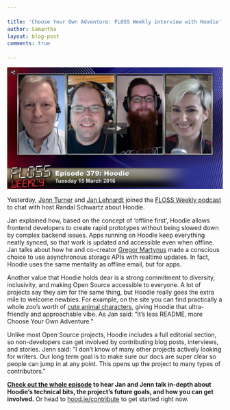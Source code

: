 ```yaml
---

title: 'Choose Your Own Adventure: FLOSS Weekly interview with Hoodie'
author: Samantha 
layout: blog-post
comments: true

---
```


<img src="/blog/images/201603/flossweekly.png" alt="Floss Weekly" style="border: 0">

Yesterday, [Jenn Turner](https://twitter.com/jennwrites) and [Jan Lehnardt](https://twitter.com/janl) joined the [FLOSS Weekly podcast](https://www.twit.tv/shows/floss-weekly/episodes/379?autostart=false) to chat with host Randal Schwartz about Hoodie.

Jan explained how, based on the concept of ‘offline first’, Hoodie allows frontend developers to create rapid prototypes without being slowed down by complex backend issues. Apps running on Hoodie keep everything neatly synced, so that work is updated and accessible even when offline. Jan talks about how he and co-creator [Gregor Martynus](https://twitter.com/gr2m) made a conscious choice to use asynchronous storage APIs with realtime updates. In fact, Hoodie uses the same mentality as offline email, but for apps.

Another value that Hoodie holds dear is a strong commitment to diversity, inclusivity, and making Open Source accessible to everyone. A lot of projects say they aim for the same thing, but Hoodie really goes the extra mile to welcome newbies. For example, on the site you can find practically a whole zoo’s worth of [cute animal characters](http://hood.ie/animals/), giving Hoodie that ultra-friendly and approachable vibe. As Jan said: “It’s less README, more Choose Your Own Adventure.”

Unlike most Open Source projects, Hoodie includes a full editorial section, so non-developers can get involved by contributing blog posts, interviews, and stories. Jenn said: "I don’t know of many other projects actively looking for writers. Our long term goal is to make sure our docs are super clear so people can jump in at any point. This opens up the project to many types of contributors."

__[Check out the whole episode](https://www.twit.tv/shows/floss-weekly/episodes/379?autostart=false) to hear Jan and Jenn talk in-depth about Hoodie’s technical bits, the project’s future goals, and how you can get involved.__ Or head to [hood.ie/contribute](http://hood.ie/contribute/) to get started right now.

